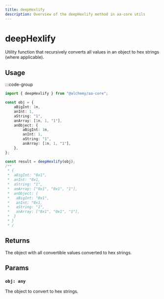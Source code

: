 ```yaml
---
title: deepHexlify
description: Overview of the deepHexlify method in aa-core utils
---
```


# deepHexlify

Utility function that recursively converts all values in an object to hex strings (where applicable).

## Usage

:::code-group

```ts [example.ts]
import { deepHexlify } from "@alchemy/aa-core";

const obj = {
    aBigInt: 1n,
    anInt: 1,
    aString: "1",
    anArray: [1n, 1, "1"],
    anObject: {
        aBigInt: 1n,
        anInt: 1,
        aString: "1",
        anArray: [1n, 1, "1"],
    },
};

const result = deepHexlify(obj);
/**
 * {
 *  aBigInt: "0x1",
 *  anInt: "0x1,
 *  aString: "1",
 *  anArray: ["0x1", "0x1", "1"],
 *  anObject: {
 *   aBigInt: "0x1",
 *   anInt: "0x1,
 *   aString: "1",
 *   anArray: ["0x1", "0x1", "1"],
 *  }
 * }
 * /
```

## Returns

The object with all convertible values converted to hex strings.

## Params

### `obj: any`

The object to convert to hex strings.
